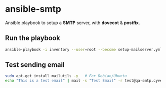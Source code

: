 # ansible-smtp

Ansible playbook to setup a **SMTP** server, with **dovecot** & **postfix**.


## Run the playbook

```bash
ansible-playbook -i inventory --user=root --become setup-mailserver.yml
```

## Test sending email
```bash
sudo apt-get install mailutils -y   # For Debian/Ubuntu
echo "This is a test email" | mail -s "Test Email" -r test@qa-smtp.cyverse.at mojib.wali@tugraz.at
```
